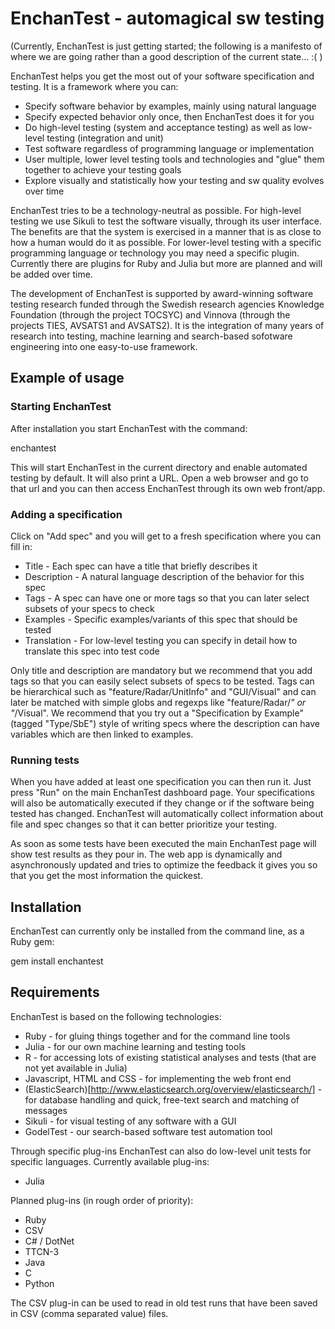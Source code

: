 # EnchanTest - automagical sw testing

(Currently, EnchanTest is just getting started; the following is a manifesto of where we are going rather than a good description of the current state... :( )

EnchanTest helps you get the most out of your software specification and testing. It is a framework where you can:

* Specify software behavior by examples, mainly using natural language
* Specify expected behavior only once, then EnchanTest does it for you
* Do high-level testing (system and acceptance testing) as well as low-level testing (integration and unit)
* Test software regardless of programming language or implementation
* User multiple, lower level testing tools and technologies and "glue" them together to achieve your testing goals
* Explore visually and statistically how your testing and sw quality evolves over time

EnchanTest tries to be a technology-neutral as possible. For high-level testing we use Sikuli to test the software visually, through its user interface. The benefits are that the system is exercised in a manner that is as close to how a human would do it as possible. For lower-level testing with a specific programming language or technology you may need a specific plugin. Currently there are plugins for Ruby and Julia but more are planned and will be added over time.

The development of EnchanTest is supported by award-winning software testing research funded through the Swedish research agencies Knowledge Foundation (through the project TOCSYC) and Vinnova (through the projects TIES, AVSATS1 and AVSATS2). It is the integration of many years of research into testing, machine learning and search-based sofotware engineering into one easy-to-use framework.


## Example of usage


### Starting EnchanTest

After installation you start EnchanTest with the command:

  enchantest

This will start EnchanTest in the current directory and enable automated testing by default. It will also print a URL. Open a web browser and go to that url and you can then access EnchanTest through its own web front/app.

### Adding a specification

Click on "Add spec" and you will get to a fresh specification where you can fill in:

* Title - Each spec can have a title that briefly describes it
* Description - A natural language description of the behavior for this spec
* Tags - A spec can have one or more tags so that you can later select subsets of your specs to check
* Examples - Specific examples/variants of this spec that should be tested
* Translation - For low-level testing you can specify in detail how to translate this spec into test code

Only title and description are mandatory but we recommend that you add tags so that you can easily select subsets of specs to be tested. Tags can be hierarchical such as "feature/Radar/UnitInfo" and "GUI/Visual" and can later be matched with simple globs and regexps like "feature/Radar/*" or "*/Visual". We recommend that you try out a "Specification by Example" (tagged "Type/SbE") style of writing specs where the description can have variables which are then linked to examples.

### Running tests

When you have added at least one specification you can then run it. Just press "Run" on the main EnchanTest dashboard page. Your specifications will also be automatically executed if they change or if the software being tested has changed. EnchanTest will automatically collect information about file and spec changes so that it can better prioritize your testing.

As soon as some tests have been executed the main EnchanTest page will show test results as they pour in. The web app is dynamically and asynchronously updated and tries to optimize the feedback it gives you so that you get the most information the quickest.


## Installation

EnchanTest can currently only be installed from the command line, as a Ruby gem:

  gem install enchantest

## Requirements

EnchanTest is based on the following technologies:

* Ruby - for gluing things together and for the command line tools
* Julia - for our own machine learning and testing tools
* R - for accessing lots of existing statistical analyses and tests (that are not yet available in Julia)
* Javascript, HTML and CSS - for implementing the web front end
* (ElasticSearch)[http://www.elasticsearch.org/overview/elasticsearch/] - for database handling and quick, free-text search and matching of messages
* Sikuli - for visual testing of any software with a GUI
* GodelTest - our search-based software test automation tool

Through specific plug-ins EnchanTest can also do low-level unit tests for specific languages. Currently available plug-ins:

* Julia

Planned plug-ins (in rough order of priority):

* Ruby
* CSV
* C# / DotNet
* TTCN-3
* Java
* C
* Python

The CSV plug-in can be used to read in old test runs that have been saved in CSV (comma separated value) files.